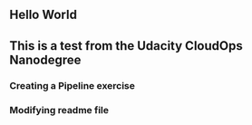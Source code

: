 ## Hello World
## This is a test from the Udacity CloudOps Nanodegree
### Creating a Pipeline exercise
### Modifying readme file 
